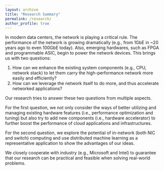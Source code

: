 ```yaml
---
layout: archive
title: "Research Summary"
permalink: /research/
author_profile: true
---
```

In modern data centers, the network is playing a critical rule. The performance of the network is growing dramatically (e.g., from 1GbE in ~20 years ago to even 100GbE today). 
Also, emerging hardwares, such as FPGA and programmable ASIC, begin to power the network devices.
This brings us with two questions:

1. How can we enhance the existing system components (e.g., CPU, network stack) to let them carry the high-performance network more easily and efficiently?
2. How can we leverage the network itself to do more, and thus accelerate networked applications?

Our research tries to answer these two questions from multiple aspects.

For the first question, we not only consider the ways of better utilizing and managing existing hardware features (i.e., performance optimization and tuning) but also try to add new components (i.e., hardware accelerator) to further boost the performance of cloud applications and infrastructures.

For the second question, we explore the potential of in-network (both NIC and switch) computing and use distributed machine learning as a representative application to show the advantages of our ideas. 

We closely cooperate with industry (e.g., Microsoft and Intel) to guarantee that our research can be practical and feasible when solving real-world problems. 